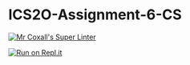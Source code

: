 # ICS2O-Assignment-6-CS

[![Mr Coxall's Super Linter](https://github.com/Youngwook-Go/ICS2O-Assignment-6-CS/workflows/Mr%20Coxall's%20Super%20Linter/badge.svg)](https://github.com/Youngwook-Go/ICS2O-Assignment-6-CS/actions/)

[![Run on Repl.it](https://repl.it/badge/github/Youngwook-Go/ICS2O-Assignment-6-CS)](https://repl.it/github/Youngwook-Go/ICS2O-Assignment-6-CS)

